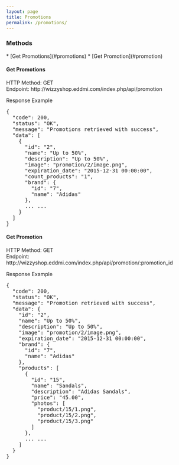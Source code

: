 ```yaml
---
layout: page
title: Promotions
permalink: /promotions/
---
```


<h3>Methods</h3>
* [Get Promotions](#promotions)
* [Get Promotion](#promotion)

<br/>

<h4 id="promotions">Get Promotions</h4>
HTTP Method: GET
<br/>
Endpoint: http://wizzyshop.eddmi.com/index.php/api/promotion

Response Example
<pre>
{
  "code": 200,
  "status": "OK",
  "message": "Promotions retrieved with success",
  "data": [
    {
      "id": "2",
      "name": "Up to 50%",
      "description": "Up to 50%",
      "image": "promotion/2/image.png",
      "expiration_date": "2015-12-31 00:00:00",
      "count_products": "1",
      "brand": {
        "id": "7",
        "name": "Adidas"
      },
      ... ...
    }
  ]
}
</pre>

<h4 id="promotion">Get Promotion</h4>
HTTP Method: GET
<br/>
Endpoint: http://wizzyshop.eddmi.com/index.php/api/promotion/:promotion_id

Response Example
<pre>
{
  "code": 200,
  "status": "OK",
  "message": "Promotion retrieved with success",
  "data": {
    "id": "2",
    "name": "Up to 50%",
    "description": "Up to 50%",
    "image": "promotion/2/image.png",
    "expiration_date": "2015-12-31 00:00:00",
    "brand": {
      "id": "7",
      "name": "Adidas"
    },
    "products": [
      {
        "id": "15",
        "name": "Sandals",
        "description": "Adidas Sandals",
        "price": "45.00",
        "photos": [
          "product/15/1.png",
          "product/15/2.png",
          "product/15/3.png"
        ]
      },
      ... ...
    ]
  }
}
</pre>
